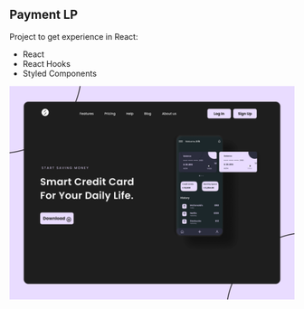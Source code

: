 ## Payment LP

Project to get experience in React:

- React
- React Hooks
- Styled Components

<img src="./img/project-cover.png" alt="drawing" style="width:800px;"/>
